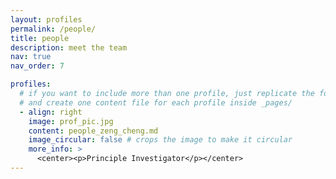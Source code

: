 ```yaml
---
layout: profiles
permalink: /people/
title: people
description: meet the team
nav: true
nav_order: 7

profiles:
  # if you want to include more than one profile, just replicate the following block
  # and create one content file for each profile inside _pages/
  - align: right
    image: prof_pic.jpg
    content: people_zeng_cheng.md
    image_circular: false # crops the image to make it circular
    more_info: >
      <center><p>Principle Investigator</p></center>
---
```

